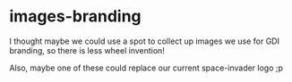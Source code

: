 images-branding
===============

I thought maybe we could use a spot to collect up images we use for GDI branding, so there is less wheel invention!

Also, maybe one of these could replace our current space-invader logo ;p
